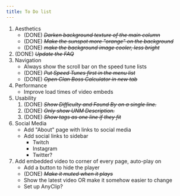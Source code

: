 ```yaml
---
title: To Do list
---
```


1) Aesthetics
    - (DONE) ~~*Darken background texture of the main column*~~
    - (DONE) ~~*Make the sunspot more "orange" on the background*~~
    - (DONE) ~~*make the background image cooler, less bright*~~
2) (DONE) ~~*Update the FAQ*~~
3) Navigation
    - Always show the scroll bar on the speed tune lists
    - (DONE) ~~*Put Speed Tunes first in the menu list*~~
    - (DONE) ~~*Open Clan Boss Calculator in new tab*~~
4) Performance
    - Improve load times of video embeds
5) Usability
    1. (DONE) ~~*Show Difficulty and Found By on a single line.*~~
    2. (DONE) ~~*Only show UNM Description.*~~
    3. (DONE) ~~*Show tags as one line if they fit*~~
6) Social Media
    - Add "About" page with links to social media
    - Add social links to sidebar
        - Twitch
        - Instagram
        - Twitter?
8) Add embedded video to corner of every page, auto-play on
    - Add a button to hide the player
    - (DONE) ~~*Make it muted when it plays*~~
    - Show the latest video OR make it somehow easier to change
    - Set up AnyClip?